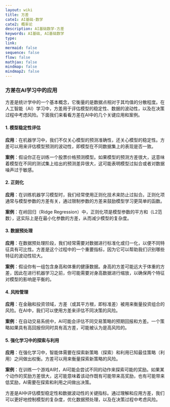 ```yaml
---
layout: wiki
title: 方差
cate1: AI基础-数学
cate2: 概率论
description: AI基础数学-方差
keywords: AI基础, AI基础数学
type:
link:
mermaid: false
sequence: false
flow: false
mathjax: false
mindmap: false
mindmap2: false
---
```


### 方差在AI学习中的应用

方差是统计学中的一个基本概念，它衡量的是数据点相对于其均值的分散程度。在人工智能（AI）学习中，方差用于评估模型的稳定性、数据的波动性，以及在决策过程中考虑风险。下面我们来看看方差在AI中的几个关键应用和案例。

#### 1. 模型稳定性评估

**应用**：在机器学习中，我们不仅关心模型的预测准确性，还关心模型的稳定性。方差可以用来评估模型预测的波动性，即模型在不同数据集上的表现是否一致。

**案例**：假设你正在训练一个股票价格预测模型。如果模型的预测方差很大，这意味着模型在不同的测试集上给出的预测差异很大，这可能表明模型过拟合或者对数据噪声过于敏感。

#### 2. 正则化

**应用**：在训练机器学习模型时，我们经常使用正则化技术来防止过拟合。正则化项通常与模型参数的方差有关，通过限制参数的方差来鼓励模型学习更简单的函数。

**案例**：在岭回归（Ridge Regression）中，正则化项是模型参数的平方和（L2范数），这实际上是在最小化参数的方差，从而减少模型的复杂度。

#### 3. 数据预处理

**应用**：在数据预处理阶段，我们经常需要对数据进行标准化或归一化，以便不同特征具有可比性。方差是这个过程中的一个重要指标，因为它可以帮助我们识别哪些特征的波动性较大。

**案例**：假设你有一组包含身高和体重的健康数据。身高的方差可能远大于体重的方差，因此在进行机器学习之前，你可能需要对身高数据进行缩放，以确保两个特征对模型的影响是平衡的。

#### 4. 风险管理

**应用**：在金融和投资领域，方差（或其平方根，即标准差）被用来衡量投资组合的风险。在AI中，我们可以使用方差来评估不同决策的风险。

**案例**：在自动交易系统中，AI可能会评估不同交易策略的预期回报和方差。一个策略如果具有高回报但同时具有高方差，可能被认为是高风险的。

#### 5. 强化学习中的探索与利用

**应用**：在强化学习中，智能体需要在探索新策略（探索）和利用已知最佳策略（利用）之间做出权衡。方差可以用来衡量探索新策略的风险。

**案例**：在训练一个游戏AI时，AI可能会尝试不同的动作来探索可能的奖励。如果某个动作的奖励方差很大，这可能意味着该动作既有可能带来高奖励，也有可能带来低奖励，AI需要在探索和利用之间做出决策。

方差是AI中评估模型稳定性和数据波动性的关键指标。通过理解和应用方差，我们可以更好地控制模型的复杂度，优化数据预处理，以及在决策过程中考虑风险。
